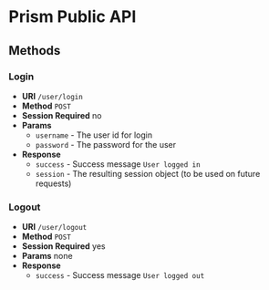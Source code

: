 # Prism Public API

## Methods

### Login

* **URI** `/user/login`
* **Method** `POST`
* **Session Required** no
* **Params**
  * `username` - The user id for login
  * `password` - The password for the user
* **Response**
  * `success` - Success message `User logged in`
  * `session` - The resulting session object (to be used on future requests)

### Logout

* **URI** `/user/logout`
* **Method** `POST`
* **Session Required** yes
* **Params** none
* **Response**
  * `success` - Success message `User logged out`
